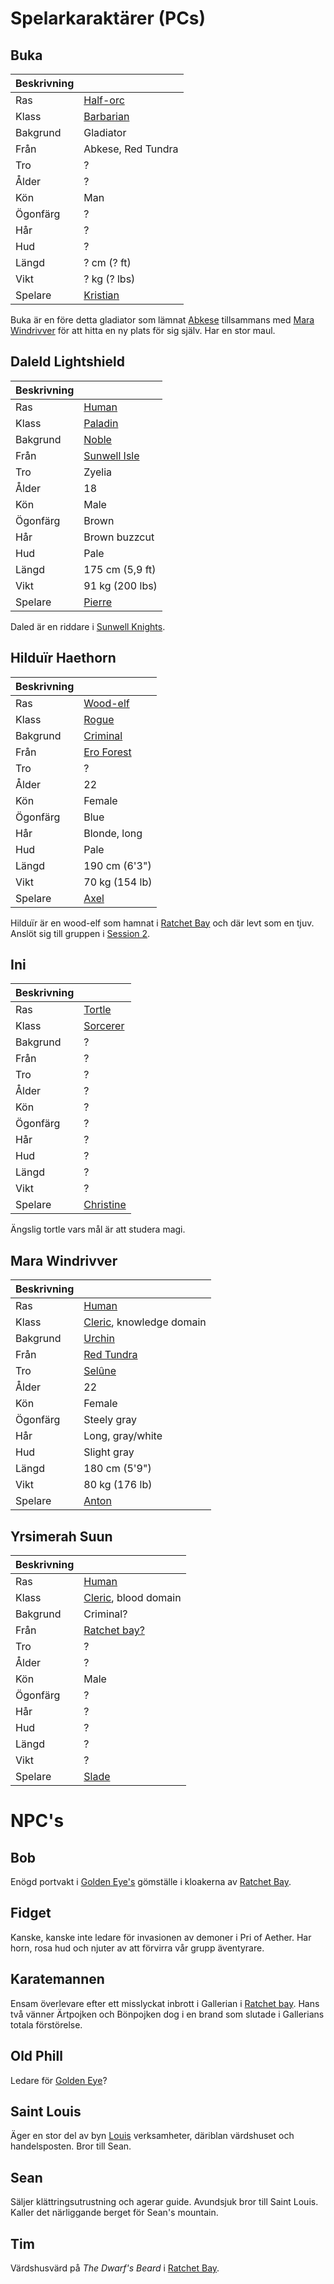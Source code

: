 <!-- TITLE: Karaktarer -->

# Spelarkaraktärer (PCs)
## Buka
| Beskrivning  |                    |
| ------------ | ---                |
| Ras         | [Half-orc](https://www.dndbeyond.com/characters/races/half-orc)           |
| Klass        | [Barbarian](https://www.dndbeyond.com/characters/classes/barbarian)          |
| Bakgrund   | Gladiator          |
| Från         | Abkese, Red Tundra |
| Tro        | ?                  |
| Ålder          | ?                  |
| Kön       | Man               |
| Ögonfärg         | ?                  |
| Hår         | ?                  |
| Hud         | ?                  |
| Längd       | ? cm (? ft)        |
| Vikt       | ? kg (? lbs)       |
| Spelare | [Kristian](spelare#kristian) |

Buka är en före detta gladiator som lämnat [Abkese](geografi#abkese) tillsammans med [Mara Windrivver](karaktarer#mara-windrivver) för att hitta en ny plats för sig själv. Har en stor maul.

## Daleld Lightshield
 | Beskrivning |                                                                 |
 | ---         | ---                                                             |
 | Ras        | [Human](https://www.dndbeyond.com/characters/races/human)       |
 | Klass       | [Paladin](https://www.dndbeyond.com/characters/classes/paladin) |
 | Bakgrund  | [Noble](https://www.dndbeyond.com/characters/backgrounds/noble) |
 | Från       | [Sunwell Isle](geografi#sunwell-isle)                           |
 | Tro       | Zyelia                                                          |
 | Ålder         | 18                                                              |
 | Kön      | Male                                                            |
 | Ögonfärg        | Brown                                                           |
 | Hår        | Brown buzzcut                                                   |
 | Hud        | Pale                                                            |
 | Längd      | 175 cm (5,9 ft)                                                 |
 | Vikt      | 91 kg (200 lbs)                                                 |
 | Spelare | [Pierre](spelare#pierre) |
 
Daled är en riddare i [Sunwell Knights](organisationer#sunwell-knights). 

## Hilduïr Haethorn
| Beskrivning |                |
| ---         | ---            |
| Ras         | [Wood-elf](https://www.dndbeyond.com/characters/races/elf)       |
| Klass       | [Rogue](https://www.dndbeyond.com/characters/classes/rogue)          |
| Bakgrund    | [Criminal](https://www.dndbeyond.com/characters/backgrounds/criminal-spy)       |
| Från        | [Ero Forest](geografi#ero-forest)     |
| Tro         | ?              |
| Ålder       | 22             |
| Kön         | Female         |
| Ögonfärg    | Blue           |
| Hår         | Blonde, long   |
| Hud         | Pale           |
| Längd       | 190 cm (6'3")  |
| Vikt        | 70 kg (154 lb) |
| Spelare     | [Axel](spelare#axel)           |

Hilduïr är en wood-elf som hamnat i [Ratchet Bay](geografi#ratchet-bay) och där levt som en tjuv. Anslöt sig till gruppen i [Session 2](sessions#session-2).


## Ini

| Beskrivning |          |
| ---         | ---      |
| Ras         | [Tortle](https://dnd-wiki.org/wiki/Tortle_(5e))   |
| Klass       | [Sorcerer](https://www.dndbeyond.com/characters/classes/sorcerer) |
| Bakgrund    | ?        |
| Från        | ?        |
| Tro         | ?        |
| Ålder       | ?        |
| Kön         | ?        |
| Ögonfärg    | ?        |
| Hår         | ?        |
| Hud         | ?        |
| Längd       | ?        |
| Vikt        | ?        |
| Spelare | [Christine](spelare#christine)

Ängslig tortle vars mål är att studera magi.

## Mara Windrivver

| Beskrivning |                          |
| ---         | ---                      |
| Ras         | [Human](https://www.dndbeyond.com/characters/races/human)                    |
| Klass       | [Cleric](https://www.dndbeyond.com/characters/classes/cleric), knowledge domain |
| Bakgrund    | [Urchin](https://www.dndbeyond.com/characters/backgrounds/urchin)                   |
| Från        | [Red Tundra](geografi#red-tundra)               |
| Tro         | [Selûne](http://forgottenrealms.wikia.com/wiki/Sel%C3%BBne)                   |
| Ålder       | 22                       |
| Kön         | Female                   |
| Ögonfärg    | Steely gray              |
| Hår         | Long, gray/white         |
| Hud         | Slight gray              |
| Längd       | 180 cm (5'9")            |
| Vikt        | 80 kg (176 lb)           |
| Spelare | [Anton](spelare#anton) |

## Yrsimerah Suun
| Beskrivning |                      |
| ---         | ---                  |
| Ras         | [Human](https://www.dndbeyond.com/characters/races/human)                    |
| Klass       | [Cleric](https://www.dndbeyond.com/characters/classes/cleric), blood domain |
| Bakgrund    | Criminal?            |
| Från        | [Ratchet bay?](geografi#ratchet-bay)         |
| Tro         | ?                    |
| Ålder       | ?                    |
| Kön         | Male                 |
| Ögonfärg    | ?                    |
| Hår         | ?                    |
| Hud         | ?                    |
| Längd       | ?                    |
| Vikt        | ?                    |
| Spelare | [Slade](spelare#slade) |

# NPC's
## Bob
Enögd portvakt i [Golden Eye's](organisationer#golden-eye) gömställe i kloakerna av [Ratchet Bay](geografi#ratchet-bay).

## Fidget
Kanske, kanske inte ledare för invasionen av demoner i Pri of Aether. Har horn, rosa hud och njuter av att förvirra vår grupp äventyrare.

## Karatemannen
Ensam överlevare efter ett misslyckat inbrott i Gallerian i [Ratchet bay](geografi#ratchet-bay). Hans två vänner Ärtpojken och Bönpojken dog i en brand som slutade i Gallerians totala förstörelse.

## Old Phill
Ledare för [Golden Eye](organisationer#golden-eye)?

## Saint Louis
Äger en stor del av byn [Louis](geografi#louis) verksamheter, däriblan värdshuset och handelsposten. Bror till Sean.

## Sean
Säljer klättringsutrustning och agerar guide. Avundsjuk bror till Saint Louis. Kaller det närliggande berget för Sean's mountain.

## Tim
Värdshusvärd på _The Dwarf's Beard_ i [Ratchet Bay](geografi#ratchet-bay).
